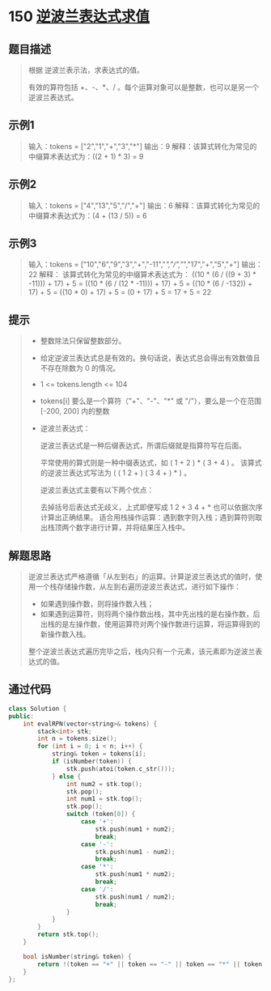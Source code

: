 # 150 [逆波兰表达式求值](https://leetcode-cn.com/problems/evaluate-reverse-polish-notation/)

## 题目描述

> 根据 逆波兰表示法，求表达式的值。
>
> 有效的算符包括 +、-、*、/ 。每个运算对象可以是整数，也可以是另一个逆波兰表达式。

## 示例1

> 输入：tokens = ["2","1","+","3","*"]
> 输出：9
> 解释：该算式转化为常见的中缀算术表达式为：((2 + 1) * 3) = 9

## 示例2

> 输入：tokens = ["4","13","5","/","+"]
> 输出：6
> 解释：该算式转化为常见的中缀算术表达式为：(4 + (13 / 5)) = 6

## 示例3

> 输入：tokens = ["10","6","9","3","+","-11","*","/","*","17","+","5","+"]
> 输出：22
> 解释：
> 该算式转化为常见的中缀算术表达式为：
>   ((10 * (6 / ((9 + 3) * -11))) + 17) + 5
> = ((10 * (6 / (12 * -11))) + 17) + 5
> = ((10 * (6 / -132)) + 17) + 5
> = ((10 * 0) + 17) + 5
> = (0 + 17) + 5
> = 17 + 5
> = 22

## 提示

>- 整数除法只保留整数部分。
>
>- 给定逆波兰表达式总是有效的。换句话说，表达式总会得出有效数值且不存在除数为 0 的情况。
>
>- 1 <= tokens.length <= 104
>
>- tokens[i] 要么是一个算符（"+"、"-"、"*" 或 "/"），要么是一个在范围 [-200, 200] 内的整数
>
>- 逆波兰表达式：
>
>    逆波兰表达式是一种后缀表达式，所谓后缀就是指算符写在后面。
>
>    平常使用的算式则是一种中缀表达式，如 ( 1 + 2 ) * ( 3 + 4 ) 。
>    该算式的逆波兰表达式写法为 ( ( 1 2 + ) ( 3 4 + ) * ) 。
>
>    逆波兰表达式主要有以下两个优点：
>
>    去掉括号后表达式无歧义，上式即便写成 1 2 + 3 4 + * 也可以依据次序计算出正确结果。
>    适合用栈操作运算：遇到数字则入栈；遇到算符则取出栈顶两个数字进行计算，并将结果压入栈中。

## 解题思路

>逆波兰表达式严格遵循「从左到右」的运算。计算逆波兰表达式的值时，使用一个栈存储操作数，从左到右遍历逆波兰表达式，进行如下操作：
>
>- 如果遇到操作数，则将操作数入栈；
>- 如果遇到运算符，则将两个操作数出栈，其中先出栈的是右操作数，后出栈的是左操作数，使用运算符对两个操作数进行运算，将运算得到的新操作数入栈。
>
>整个逆波兰表达式遍历完毕之后，栈内只有一个元素，该元素即为逆波兰表达式的值。
>

## 通过代码

```cpp
class Solution {
public:
    int evalRPN(vector<string>& tokens) {
        stack<int> stk;
        int n = tokens.size();
        for (int i = 0; i < n; i++) {
            string& token = tokens[i];
            if (isNumber(token)) {
                stk.push(atoi(token.c_str()));
            } else {
                int num2 = stk.top();
                stk.pop();
                int num1 = stk.top();
                stk.pop();
                switch (token[0]) {
                    case '+':
                        stk.push(num1 + num2);
                        break;
                    case '-':
                        stk.push(num1 - num2);
                        break;
                    case '*':
                        stk.push(num1 * num2);
                        break;
                    case '/':
                        stk.push(num1 / num2);
                        break;
                }
            }
        }
        return stk.top();
    }

    bool isNumber(string& token) {
        return !(token == "+" || token == "-" || token == "*" || token == "/");
    }
};
```


